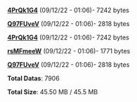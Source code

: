 [**4PrQk1G4**](/data/4PrQk1G4.txt) (09/12/22 - 01:06)- 7242 bytes

[**Q97FUveV**](/data/Q97FUveV.txt) (09/12/22 - 01:06)- 2818 bytes

[**4PrQk1G4**](/data/4PrQk1G4.txt) (09/12/22 - 01:06)- 7242 bytes

[**rsMFmeeW**](/data/rsMFmeeW.txt) (09/12/22 - 01:06)- 1771 bytes

[**Q97FUveV**](/data/Q97FUveV.txt) (09/12/22 - 01:06)- 2818 bytes

**Total Datas**: 7906

**Total Size**: 45.50 MB / 45.5 MB